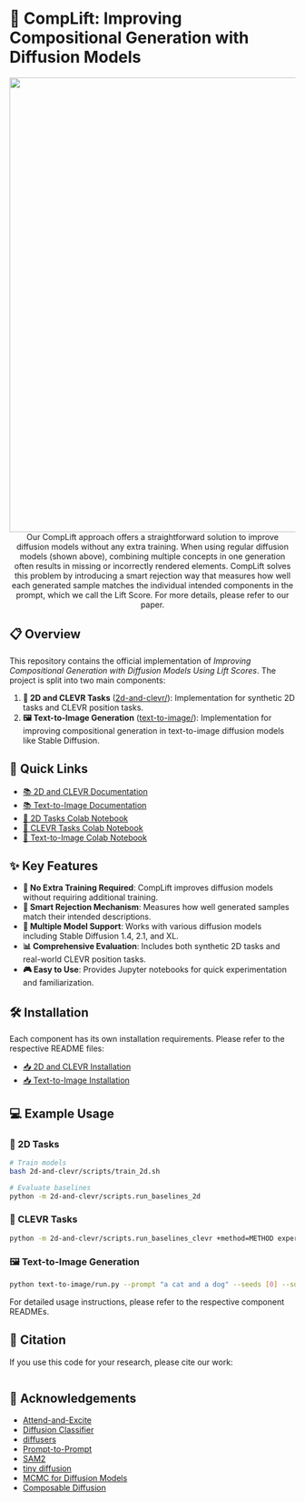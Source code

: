 # 🎨 CompLift: Improving Compositional Generation with Diffusion Models

<p align="center">
<img src="text-to-image/figures/accepted_vs_rejected.png" width="800px"/>
<br>
Our CompLift approach offers a straightforward solution to improve diffusion models without any extra training. When using regular diffusion models (shown above), combining multiple concepts in one generation often results in missing or incorrectly rendered elements. CompLift solves this problem by introducing a smart rejection way that measures how well each generated sample matches the individual intended components in the prompt, which we call the Lift Score. For more details, please refer to our paper.
</p>

## 📋 Overview

This repository contains the official implementation of *Improving Compositional Generation with Diffusion Models Using Lift Scores*. The project is split into two main components:

1. **🎯 2D and CLEVR Tasks** ([2d-and-clevr/](2d-and-clevr/)): Implementation for synthetic 2D tasks and CLEVR position tasks.
2. **🖼️ Text-to-Image Generation** ([text-to-image/](text-to-image/)): Implementation for improving compositional generation in text-to-image diffusion models like Stable Diffusion.

## 🔗 Quick Links

- [📚 2D and CLEVR Documentation](2d-and-clevr/README.md)
- [📚 Text-to-Image Documentation](text-to-image/README.md)
- [📓 2D Tasks Colab Notebook](https://colab.research.google.com/drive/1bVjGY-ym67CV8FiUxxkaMpbkWg9EQGcd?usp=sharing)
- [📓 CLEVR Tasks Colab Notebook](https://colab.research.google.com/drive/1JPm_N8NThABc5jZmgiTB4RWnNUkKp491?usp=sharing)
- [📓 Text-to-Image Colab Notebook](https://colab.research.google.com/drive/1bVjGY-ym67CV8FiUxxkaMpbkWg9EQGcd?usp=sharing)

## ✨ Key Features

- **🚀 No Extra Training Required**: CompLift improves diffusion models without requiring additional training.
- **🎯 Smart Rejection Mechanism**: Measures how well generated samples match their intended descriptions.
- **🔄 Multiple Model Support**: Works with various diffusion models including Stable Diffusion 1.4, 2.1, and XL.
- **📊 Comprehensive Evaluation**: Includes both synthetic 2D tasks and real-world CLEVR position tasks.
- **🎮 Easy to Use**: Provides Jupyter notebooks for quick experimentation and familiarization.

## 🛠️ Installation

Each component has its own installation requirements. Please refer to the respective README files:

- [📥 2D and CLEVR Installation](2d-and-clevr/README.md#-installation)
- [📥 Text-to-Image Installation](text-to-image/README.md#setup)

## 💻 Example Usage

### 🎨 2D Tasks

```bash
# Train models
bash 2d-and-clevr/scripts/train_2d.sh

# Evaluate baselines
python -m 2d-and-clevr/scripts.run_baselines_2d
```

### 🎯 CLEVR Tasks

```bash
python -m 2d-and-clevr/scripts.run_baselines_clevr +method=METHOD experiment_name=YOUR_EXPERIMENT_NAME num_constraints=NUM_CONSTRAINTS num_samples_to_generate=NUM_SAMPLES_TO_GENERATE
```

### 🖼️ Text-to-Image Generation

```bash
python text-to-image/run.py --prompt "a cat and a dog" --seeds [0] --sd_xl=True --run_standard_sd=True --save_intermediate_latent=True --output_path "outputs/example"
```

For detailed usage instructions, please refer to the respective component READMEs.

## 📝 Citation

If you use this code for your research, please cite our work:

```bibtex
```

## 🙏 Acknowledgements

- [Attend-and-Excite](https://github.com/AttendAndExcite/Attend-and-Excite)
- [Diffusion Classifier](https://github.com/diffusion-classifier/diffusion-classifier)
- [diffusers](https://github.com/huggingface/diffusers)
- [Prompt-to-Prompt](https://github.com/google/prompt-to-prompt/)
- [SAM2](https://github.com/facebookresearch/sam2)
- [tiny diffusion](https://github.com/tanelp/tiny-diffusion)
- [MCMC for Diffusion Models](https://github.com/yilundu/reduce_reuse_recycle)
- [Composable Diffusion](https://github.com/energy-based-model/Compositional-Visual-Generation-with-Composable-Diffusion-Models-PyTorch)
